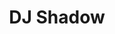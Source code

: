 ---
title: "DJ Shadow"
summary: "Joshua Paul Davis , better known by his stage name DJ Shadow, is an American record producer and DJ. He first gained notice with the release of his acclaimed debut studio album, Endtroducing...... He has a personal record collection of over 60,000 records. DJ Shadow is widely credited as a key figure in developing the experimental instrumental hip-hop style associated with the London-based label. Inspired by hip-hop’s early years, he then grew to absorb the heyday of crews like Eric B. & Rakim, Ultramagnetic MCs, and Public Enemy; groups which prominently featured DJs in their ranks. Josh “Shadow” Davis had already been experimenting with making beats and breaks on a four-track recorder while he was in high school in the Nor-Cal college town of Davis, but it was during university that he co-founded his own Solesides label as an outlet for his original tracks. Hooking up with Davis’ few b-boys through the college radio station, Shadow began releasing the Hip-Hop Reconstruction mix tapes in 1991, eventually catching the attention of The Source magazine and Dave Funkenklein. Shadow was featured in the magazine’s “Unsigned Hype” column in 1991, and Klein signed him to a production deal with Hollywood BASIC records. Concurrently, Shadow provided beats and scratches for Bay Area rapper Paris and was featured on his second album. In 1993, Shadow pressed his 17-minute beat-head symphony “Entropy.” His tracks spread widely through the DJ-strong hip-hop underground, eventually reaching James Lavelle of Mo Wax. Shadow’s first full-length, “Endtroducing…”, was released on the label in late 1996 to immense critical acclaim in Britain and America. “Preemptive Strike,” a compilation of early singles, followed in early 1998. Later that year, Shadow produced tracks for the debut album by U.N.K.L.E., a long-time Mo’ Wax production team that gained superstar guests including Thom Yorke , Richard Ashcroft , Mike D , and others. His next project came in 1999, with the transformation of Solesides into a new label, Quannum Projects. Nearly six years after his debut production album, the proper follow-up, “The Private Press,” was released in June 2002. The following year Shadow released a mix album, “Diminishing Returns,” and in 2004 he released a live album and DVD, “Live! In Tune and on Time.” In 2006 he released another long awaited full-length album “The Outsider,” which featured rising Bay Area Hyphy rappers including Keak Da Sneak and E-40. “The Outsider” also featured a single with Q-Tip , which led to Shadow’s first appearance on The Late Show with David Letterman. Between 2007 and 2009 Shadow released three volumes of “The 4-Track Era Collection,” a series of his earliest recordings. The 4-Track Era project was exclusively available through his web store, ShopDjShadow.com. In the midst of all of these solo projects, DJ Shadow collaborated with fellow hip-hop DJ Cut Chemist. Together they created a series of mixes that fused soul, funk, and rock, in the framework of a cohesive concept involving using only 45 rpm records . These mixes include Brainfreeze, Product Placement, and The Hard Sell, which would be debuted at the Hollywood Bowl. Shadow’s website relaunched in August 2009, enabling him to sell digital downloads direct to his fans through his own autonomous storefront. 2009 also saw the announcement of Shadow’s involvement with DJ Hero, an Activision video game which features Shadow as a playable character within the game. Shadow also contributed several mixes to the game. 2010 and 2011 saw a tour throughout Europe and North America entitled “Live From The Shadowsphere.” Hailed for its visual innovations, the tour was cited by Beatport as one of the top 10 DJ shows of all time, and was capped off by two memorable performances at the Coachella Festival. In 2011, DJ Shadow released “The Less You Know, The Better,” purportedly his last full-length album to prominently feature samples. 2012 included “Total Breakdown, Hidden Transmissions From The MPC Era ,” an archival project; and “Reconstructed: The Best of DJ Shadow,” a greatest hits album. 2012 saw a shift in Shadow’s live persona…at the request of trendsetting LA club night Low End Theory, he returned to playing traditional, contemporary DJ sets, often eschewing his own music for that of peers. The hard-hitting sets Shadow played coexisted with the rise of trap, juke, and the fledgling beat scene, catching the ear of large-scale EDM icons such as Diplo and Bassnectar, with whom Shadow performed. An incident at a Miami superclub, in which Shadow refused to temper his set to suit management, was captured on video and went viral, prompting a debate about the autonomy of DJs and the music they play. This only seemed to heighten demand for Shadow as 2013 reportedly saw him play over 100 shows. Also in 2013, Shadow lent a hand to video game franchise Grand Theft Auto V, compiling and arranging elements of the soundtrack. Notable was his return to production, crafting a remix for Machinedrum, and ‘70s Dutch progressive band Supersister, who Shadow had previously sampled. In 2014, Shadow toured Australia and performed at SXSW for Vice. According to his Twitter account, Shadow plans to spend time in the studio and continue to perform his contemporary DJ sets. He has indicated that a new, “very different” type of tour is planned for the Fall of 2014. Publishing companies include: , , , ."
image: "dj-shadow.jpg"
apple_music_artist_url: "https://music.apple.com/gb/artist/dj-shadow/133086"
wikipedia_url: "https://en.wikipedia.org/wiki/DJ_Shadow_discography"
---